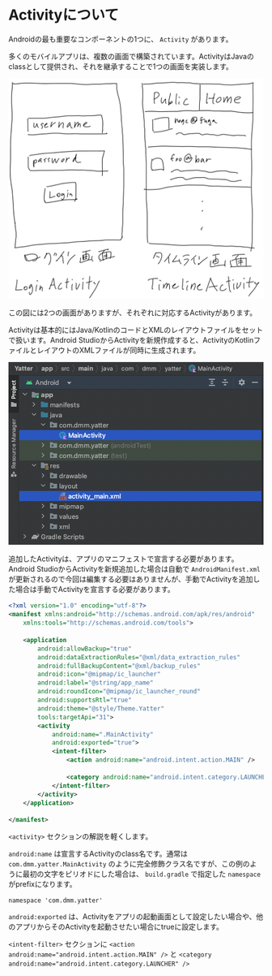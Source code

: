 # Activityについて

Androidの最も重要なコンポーネントの1つに、 `Activity` があります。

多くのモバイルアプリは、複数の画面で構築されています。ActivityはJavaのclassとして提供され、それを継承することで1つの画面を実装します。

![2-1](image/2-1.jpg)

この図には2つの画面がありますが、それぞれに対応するActivityがあります。

Activityは基本的にはJava/KotlinのコードとXMLのレイアウトファイルをセットで扱います。Android StudioからActivityを新規作成すると、ActivityのKotlinファイルとレイアウトのXMLファイルが同時に生成されます。

![2-2](image/2-2.png)

追加したActivityは、アプリのマニフェストで宣言する必要があります。Android StudioからActivityを新規追加した場合は自動で `AndroidManifest.xml` が更新されるので今回は編集する必要はありませんが、手動でActivityを追加した場合は手動でActivityを宣言する必要があります。

```xml
<?xml version="1.0" encoding="utf-8"?>
<manifest xmlns:android="http://schemas.android.com/apk/res/android"
    xmlns:tools="http://schemas.android.com/tools">

    <application
        android:allowBackup="true"
        android:dataExtractionRules="@xml/data_extraction_rules"
        android:fullBackupContent="@xml/backup_rules"
        android:icon="@mipmap/ic_launcher"
        android:label="@string/app_name"
        android:roundIcon="@mipmap/ic_launcher_round"
        android:supportsRtl="true"
        android:theme="@style/Theme.Yatter"
        tools:targetApi="31">
        <activity
            android:name=".MainActivity"
            android:exported="true">
            <intent-filter>
                <action android:name="android.intent.action.MAIN" />

                <category android:name="android.intent.category.LAUNCHER" />
            </intent-filter>
        </activity>
    </application>

</manifest>
```

`<activity>` セクションの解説を軽くします。

`android:name` は宣言するActivityのclass名です。通常は `com.dmm.yatter.MainActivity` のように完全修飾クラス名ですが、この例のように最初の文字をピリオドにした場合は、 `build.gradle` で指定した `namespace` がprefixになります。

```
namespace 'com.dmm.yatter'
```

`android:exported` は、Activityをアプリの起動画面として設定したい場合や、他のアプリからそのActivityを起動させたい場合にtrueに設定します。

`<intent-filter>` セクションに `<action android:name="android.intent.action.MAIN" />` と `<category android:name="android.intent.category.LAUNCHER" />`
